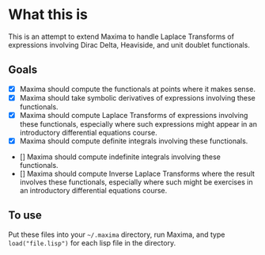 What this is
============

This is an attempt to extend Maxima to handle Laplace Transforms of expressions involving Dirac Delta, Heaviside, and unit doublet functionals.

Goals
-----

- [X] Maxima should compute the functionals at points where it makes sense.
- [X] Maxima should take symbolic derivatives of expressions involving these functionals.
- [X] Maxima should compute Laplace Transforms of expressions involving these functionals, especially where such expressions might appear in an introductory differential equations course.
- [X] Maxima should compute definite integrals involving these functionals.
- [] Maxima should compute indefinite integrals involving these functionals.
- [] Maxima should compute Inverse Laplace Transforms where the result involves these functionals, especially where such might be exercises in an introductory differential equations course.

To use
------

Put these files into your `~/.maxima` directory, run Maxima, and type
`load("file.lisp")` for each lisp file in the directory.
